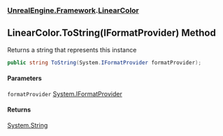 ### [UnrealEngine.Framework](UnrealEngine_Framework.md 'UnrealEngine.Framework').[LinearColor](LinearColor.md 'UnrealEngine.Framework.LinearColor')
## LinearColor.ToString(IFormatProvider) Method
Returns a string that represents this instance  
```csharp
public string ToString(System.IFormatProvider formatProvider);
```
#### Parameters
<a name='UnrealEngine_Framework_LinearColor_ToString(System_IFormatProvider)_formatProvider'></a>
`formatProvider` [System.IFormatProvider](https://docs.microsoft.com/en-us/dotnet/api/System.IFormatProvider 'System.IFormatProvider')  
  
#### Returns
[System.String](https://docs.microsoft.com/en-us/dotnet/api/System.String 'System.String')  
